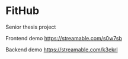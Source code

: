 # FitHub

Senior thesis project

Frontend demo
https://streamable.com/s0w7sb

Backend demo
https://streamable.com/k3ekrl
